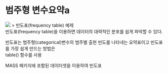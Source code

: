 # 범주형 변수요약a

<img src="https://user-images.githubusercontent.com/56021593/77852165-15dfee00-7218-11ea-9cb0-ea44b7d84281.png">
> 빈도표(frequency table) 예제
<br>
빈도표(frequency table)을 이용하면 데이터의 대략적인 분포를 쉽게 파악할 수 있다.

빈도표는 범주형(categorical)변수의 범주별 출현 빈도를 나타내는 요약표이고 빈도표를 가장 쉽게 만드는 방법은<br> 
<src> table() </src> 함수를 사용

MASS 패키지에 포함된 데이터셋을 이용하여 빈도표 
